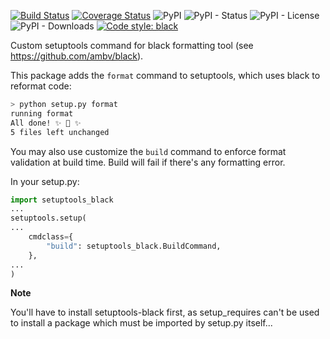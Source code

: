 [![Build Status](https://travis-ci.com/agrenott/setuptools-black.svg?branch=master)](https://travis-ci.com/agrenott/setuptools-black) 
[![Coverage Status](https://coveralls.io/repos/github/agrenott/setuptools-black/badge.svg?branch=master)](https://coveralls.io/github/agrenott/setuptools-black?branch=master)
![PyPI](https://img.shields.io/pypi/v/setuptools-black)
![PyPI - Status](https://img.shields.io/pypi/status/setuptools-black)
![PyPI - License](https://img.shields.io/pypi/l/setuptools-black)
![PyPI - Downloads](https://img.shields.io/pypi/dm/setuptools-black)
[![Code style: black](https://img.shields.io/badge/code%20style-black-000000.svg)](https://github.com/psf/black)

Custom setuptools command for black formatting tool (see https://github.com/ambv/black).

This package adds the `format` command to setuptools, which uses black to reformat code:

```bash
> python setup.py format
running format
All done! ✨ 🍰 ✨
5 files left unchanged
```


You may also use customize the `build` command to enforce format validation at build time.
Build will fail if there's any formatting error.

In your setup.py:
```python
import setuptools_black
...
setuptools.setup(
...
    cmdclass={
        "build": setuptools_black.BuildCommand,
    },
...
)
```

**Note**

You'll have to install setuptools-black first, as setup_requires can't be used to install a package which must be imported by setup.py itself...